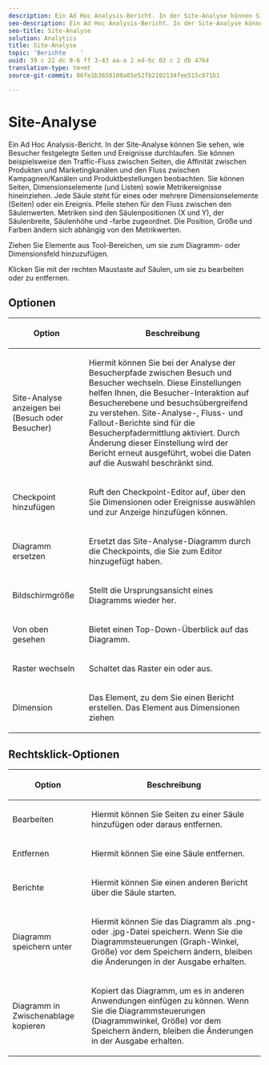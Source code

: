 ```yaml
---
description: Ein Ad Hoc Analysis-Bericht. In der Site-Analyse können Sie sehen, wie Besucher festgelegte Seiten und Ereignisse durchlaufen. Sie können beispielsweise den Traffic-Fluss zwischen Seiten, die Affinität zwischen Produkten und Marketingkanälen und den Fluss zwischen Kampagnen/Kanälen und Produktbestellungen beobachten. Sie können Seiten, Dimensionselemente (und Listen) sowie Metrikereignisse hineinziehen. Jede Säule steht für eines oder mehrere Dimensionselemente (Seiten) oder ein Ereignis. Pfeile stehen für den Fluss zwischen den Säulenwerten. Metriken sind den Säulenpositionen (X und Y), der Säulenbreite, Säulenhöhe und -farbe zugeordnet. Die Position, Größe und Farben ändern sich abhängig von den Metrikwerten.
seo-description: Ein Ad Hoc Analysis-Bericht. In der Site-Analyse können Sie sehen, wie Besucher festgelegte Seiten und Ereignisse durchlaufen. Sie können beispielsweise den Traffic-Fluss zwischen Seiten, die Affinität zwischen Produkten und Marketingkanälen und den Fluss zwischen Kampagnen/Kanälen und Produktbestellungen beobachten. Sie können Seiten, Dimensionselemente (und Listen) sowie Metrikereignisse hineinziehen. Jede Säule steht für eines oder mehrere Dimensionselemente (Seiten) oder ein Ereignis. Pfeile stehen für den Fluss zwischen den Säulenwerten. Metriken sind den Säulenpositionen (X und Y), der Säulenbreite, Säulenhöhe und -farbe zugeordnet. Die Position, Größe und Farben ändern sich abhängig von den Metrikwerten.
seo-title: Site-Analyse
solution: Analytics
title: Site-Analyse
topic: 'Berichte    '
uuid: 39 c 22 dc 8-6 ff 3-43 aa-a 2 ed-bc 02 c 2 db 4764
translation-type: tm+mt
source-git-commit: 86fe1b3650100a05e52fb2102134fee515c871b1

---
```



# Site-Analyse

Ein Ad Hoc Analysis-Bericht. In der Site-Analyse können Sie sehen, wie Besucher festgelegte Seiten und Ereignisse durchlaufen. Sie können beispielsweise den Traffic-Fluss zwischen Seiten, die Affinität zwischen Produkten und Marketingkanälen und den Fluss zwischen Kampagnen/Kanälen und Produktbestellungen beobachten. Sie können Seiten, Dimensionselemente (und Listen) sowie Metrikereignisse hineinziehen. Jede Säule steht für eines oder mehrere Dimensionselemente (Seiten) oder ein Ereignis. Pfeile stehen für den Fluss zwischen den Säulenwerten. Metriken sind den Säulenpositionen (X und Y), der Säulenbreite, Säulenhöhe und -farbe zugeordnet. Die Position, Größe und Farben ändern sich abhängig von den Metrikwerten.

Ziehen Sie Elemente aus Tool-Bereichen, um sie zum Diagramm- oder Dimensionsfeld hinzuzufügen.

Klicken Sie mit der rechten Maustaste auf Säulen, um sie zu bearbeiten oder zu entfernen.

## Optionen

<table id="table_B38BD7AA465B40BABEDC8F66EB3A852F">  
 <thead> 
  <tr> 
   <th colname="col1" class="entry"> <p>Option </p> </th> 
   <th colname="col2" class="entry"> <p>Beschreibung </p> </th> 
  </tr> 
 </thead>
 <tbody> 
  <tr> 
   <td colname="col1"> <p>Site-Analyse anzeigen bei (Besuch oder Besucher) </p> </td> 
   <td colname="col2"> <p>Hiermit können Sie bei der Analyse der Besucherpfade zwischen <span class="uicontrol">Besuch</span> und <span class="uicontrol">Besucher</span> wechseln. Diese Einstellungen helfen Ihnen, die Besucher-Interaktion auf Besucherebene und besuchsübergreifend zu verstehen. Site-Analyse-, Fluss- und Fallout-Berichte sind für die Besucherpfadermittlung aktiviert. Durch Änderung dieser Einstellung wird der Bericht erneut ausgeführt, wobei die Daten auf die Auswahl beschränkt sind. </p> </td> 
  </tr> 
  <tr> 
   <td colname="col1"> <p>Checkpoint hinzufügen </p> </td> 
   <td colname="col2"> <p>Ruft den <span class="wintitle">Checkpoint-Editor</span> auf, über den Sie Dimensionen oder Ereignisse auswählen und zur Anzeige hinzufügen können. </p> </td> 
  </tr> 
  <tr> 
   <td colname="col1"> <p>Diagramm ersetzen </p> </td> 
   <td colname="col2"> <p>Ersetzt das Site-Analyse-Diagramm durch die Checkpoints, die Sie zum Editor hinzugefügt haben. </p> </td> 
  </tr> 
  <tr> 
   <td colname="col1"> <p>Bildschirmgröße </p> </td> 
   <td colname="col2"> <p>Stellt die Ursprungsansicht eines Diagramms wieder her. </p> </td> 
  </tr> 
  <tr> 
   <td colname="col1"> <p>Von oben gesehen </p> </td> 
   <td colname="col2"> <p>Bietet einen Top-Down-Überblick auf das Diagramm. </p> </td> 
  </tr> 
  <tr> 
   <td colname="col1"> <p>Raster wechseln </p> </td> 
   <td colname="col2"> <p>Schaltet das Raster ein oder aus. </p> </td> 
  </tr> 
  <tr> 
   <td colname="col1"> <p>Dimension </p> </td> 
   <td colname="col2"> <p>Das Element, zu dem Sie einen Bericht erstellen. Das Element aus Dimensionen ziehen </p> </td> 
  </tr> 
 </tbody> 
</table>

## Rechtsklick-Optionen

<table id="table_BD98971B579D4BF49E1C932A9C876752">  
 <thead> 
  <tr> 
   <th colname="col1" class="entry"> <p>Option </p> </th> 
   <th colname="col2" class="entry"> <p>Beschreibung </p> </th> 
  </tr> 
 </thead>
 <tbody> 
  <tr> 
   <td colname="col1"> <p>Bearbeiten </p> </td> 
   <td colname="col2"> <p>Hiermit können Sie Seiten zu einer Säule hinzufügen oder daraus entfernen. </p> </td> 
  </tr> 
  <tr> 
   <td colname="col1"> <p>Entfernen </p> </td> 
   <td colname="col2"> <p>Hiermit können Sie eine Säule entfernen. </p> </td> 
  </tr> 
  <tr> 
   <td colname="col1"> <p>Berichte </p> </td> 
   <td colname="col2"> <p>Hiermit können Sie einen anderen Bericht über die Säule starten. </p> </td> 
  </tr> 
  <tr> 
   <td colname="col1"> <p>Diagramm speichern unter </p> </td> 
   <td colname="col2"> <p>Hiermit können Sie das Diagramm als <span class="filepath">.png</span>- oder <span class="filepath">.jpg</span>-Datei speichern. Wenn Sie die Diagrammsteuerungen (Graph-Winkel, Größe) vor dem Speichern ändern, bleiben die Änderungen in der Ausgabe erhalten. </p> </td> 
  </tr> 
  <tr> 
   <td colname="col1"> <p>Diagramm in Zwischenablage kopieren </p> </td> 
   <td colname="col2"> <p>Kopiert das Diagramm, um es in anderen Anwendungen einfügen zu können. Wenn Sie die Diagrammsteuerungen (Diagrammwinkel, Größe) vor dem Speichern ändern, bleiben die Änderungen in der Ausgabe erhalten. </p> </td> 
  </tr> 
 </tbody> 
</table>
